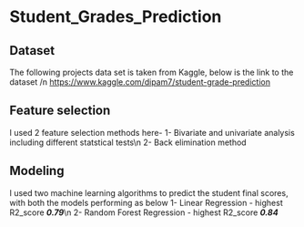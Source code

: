 # **Student_Grades_Prediction**

## **Dataset**
The following projects data set is taken from Kaggle, below is the link to the dataset /n
https://www.kaggle.com/dipam7/student-grade-prediction

## **Feature selection**
I used 2 feature selection methods here-
1- Bivariate and univariate analysis including different statstical tests\n
2- Back elimination method

## **Modeling**
I used two machine learning algorithms to predict the student final scores, with both the models performing as below
1- Linear Regression - highest R2_score ***0.79***\n
2- Random Forest Regression - highest R2_score ***0.84***

